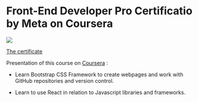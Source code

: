 # Front-End Developer Pro Certificatio by Meta on Coursera

![](https://images.credly.com/size/220x220/images/e91ed0b0-842b-417f-8d2f-b07535febdda/image.png)

[The certificate](https://www.credly.com/badges/c0c632fc-2701-4974-9aab-ab1ab7bf1975/public_url)

Presentation of this course on [Coursera](https://www.coursera.org/professional-certificates/meta-front-end-developer) :

- Learn Bootstrap CSS Framework to create webpages and work with GitHub repositories and version control.

- Learn to use React in relation to Javascript libraries and frameworks.




